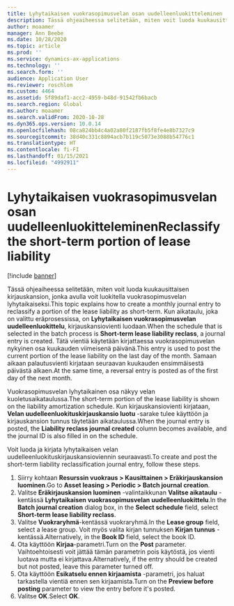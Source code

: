 ```yaml
---
title: Lyhytaikaisen vuokrasopimusvelan osan uudelleenluokitteleminen
description: Tässä ohjeaiheessa selitetään, miten voit luoda kuukausittaisen kirjauskansion, jonka avulla voit luokitella vuokrasopimusvelan lyhytaikaiseksi.
author: moaamer
manager: Ann Beebe
ms.date: 10/28/2020
ms.topic: article
ms.prod: ''
ms.service: dynamics-ax-applications
ms.technology: ''
ms.search.form: ''
audience: Application User
ms.reviewer: roschlom
ms.custom: 4464
ms.assetid: 5f89daf1-acc2-4959-b48d-91542fb6bacb
ms.search.region: Global
ms.author: moaamer
ms.search.validFrom: 2020-10-28
ms.dyn365.ops.version: 10.0.14
ms.openlocfilehash: 08ca824bb4c4a02a80f2187fb5f8fe4e8b7327c9
ms.sourcegitcommit: 38d40c331c8894acb7b119c5073e3088b54776c1
ms.translationtype: HT
ms.contentlocale: fi-FI
ms.lasthandoff: 01/15/2021
ms.locfileid: "4992911"
---
```

# <a name="reclassify-the-short-term-portion-of-lease-liability"></a><span data-ttu-id="75c6e-103">Lyhytaikaisen vuokrasopimusvelan osan uudelleenluokitteleminen</span><span class="sxs-lookup"><span data-stu-id="75c6e-103">Reclassify the short-term portion of lease liability</span></span>

[!include [banner](../includes/banner.md)]

<span data-ttu-id="75c6e-104">Tässä ohjeaiheessa selitetään, miten voit luoda kuukausittaisen kirjauskansion, jonka avulla voit luokitella vuokrasopimusvelan lyhytaikaiseksi.</span><span class="sxs-lookup"><span data-stu-id="75c6e-104">This topic explains how to create a monthly journal entry to reclassify a portion of the lease liability as short-term.</span></span> <span data-ttu-id="75c6e-105">Kun aikataulu, joka on valittu eräprosessissa, on **Lyhytaikaisen vuokrasopimusvelan uudelleenluokittelu**, kirjauskansiovienti luodaan.</span><span class="sxs-lookup"><span data-stu-id="75c6e-105">When the schedule that is selected in the batch process is **Short-term lease liability reclass**, a journal entry is created.</span></span> <span data-ttu-id="75c6e-106">Tätä vientiä käytetään kirjattaessa vuokrasopimusvelan nykyinen osa kuukauden viimeisenä päivänä.</span><span class="sxs-lookup"><span data-stu-id="75c6e-106">This entry is used to post the current portion of the lease liability on the last day of the month.</span></span> <span data-ttu-id="75c6e-107">Samaan aikaan palautusvienti kirjataan seuraavan kuukauden ensimmäisestä päivästä alkaen.</span><span class="sxs-lookup"><span data-stu-id="75c6e-107">At the same time, a reversal entry is posted as of the first day of the next month.</span></span>

<span data-ttu-id="75c6e-108">Vuokrasopimusvelan lyhytaikainen osa näkyy velan kuoletusaikataulussa.</span><span class="sxs-lookup"><span data-stu-id="75c6e-108">The short-term portion of the lease liability is shown on the liability amortization schedule.</span></span> <span data-ttu-id="75c6e-109">Kun kirjauskansiovienti kirjataan, **Velan uudelleenluokituskirjauskansio luotu** -sarake tulee käyttöön ja kirjauskansion tunnus täytetään aikataulussa.</span><span class="sxs-lookup"><span data-stu-id="75c6e-109">When the journal entry is posted, the **Liability reclass journal created** column becomes available, and the journal ID is also filled in on the schedule.</span></span>

<span data-ttu-id="75c6e-110">Voit luoda ja kirjata lyhytaikaisen velan uudelleenluokituskirjauskansioviennin seuraavasti.</span><span class="sxs-lookup"><span data-stu-id="75c6e-110">To create and post the short-term liability reclassification journal entry, follow these steps.</span></span>

1. <span data-ttu-id="75c6e-111">Siirry kohtaan **Resurssin vuokraus \> Kausittainen \> Eräkirjauskansion luominen**.</span><span class="sxs-lookup"><span data-stu-id="75c6e-111">Go to **Asset leasing \> Periodic \> Batch journal creation**.</span></span>
2. <span data-ttu-id="75c6e-112">Valitse **Eräkirjauskansion luominen** -valintaikkunan **Valitse aikataulu** -kentässä **Lyhytaikaisen vuokrasopimusvelan uudelleenluokittelu**.</span><span class="sxs-lookup"><span data-stu-id="75c6e-112">In the **Batch journal creation** dialog box, in the **Select schedule** field, select **Short-term lease liability reclass**.</span></span>
3. <span data-ttu-id="75c6e-113">Valitse **Vuokraryhmä**-kentässä vuokraryhmä.</span><span class="sxs-lookup"><span data-stu-id="75c6e-113">In the **Lease group** field, select a lease group.</span></span> <span data-ttu-id="75c6e-114">Voit myös valita kirjan tunnuksen **Kirjan tunnus** -kentässä.</span><span class="sxs-lookup"><span data-stu-id="75c6e-114">Alternatively, in the **Book ID** field, select the book ID.</span></span>
4. <span data-ttu-id="75c6e-115">Ota käyttöön **Kirjaa**-parametri.</span><span class="sxs-lookup"><span data-stu-id="75c6e-115">Turn on the **Post** parameter.</span></span> <span data-ttu-id="75c6e-116">Vaihtoehtoisesti voit jättää tämän parametrin pois käytöstä, jos vienti luotava mutta ei kirjattava.</span><span class="sxs-lookup"><span data-stu-id="75c6e-116">Alternatively, if the entry should be created but not posted, leave this parameter turned off.</span></span>
5. <span data-ttu-id="75c6e-117">Ota käyttöön **Esikatselu ennen kirjaamista** -parametri, jos haluat tarkastella vientiä ennen sen kirjaamista.</span><span class="sxs-lookup"><span data-stu-id="75c6e-117">Turn on the **Preview before posting** parameter to view the entry before it's posted.</span></span>
6. <span data-ttu-id="75c6e-118">Valitse **OK**.</span><span class="sxs-lookup"><span data-stu-id="75c6e-118">Select **OK**.</span></span>
